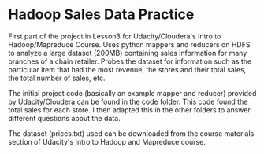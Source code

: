 # Hadoop Sales Data Practice
First part of the project in Lesson3 for Udacity/Cloudera's Intro to Hadoop/Mapreduce Course.
Uses python mappers and reducers on HDFS to analyze a large dataset (200MB) containing sales information for many  
branches of a chain retailer. 
Probes the dataset for information such as the particular item that had the most revenue, the stores and their total sales, 
the total number of sales, etc.

The initial project code (basically an example mapper and reducer) provided by Udacity/Cloudera can be found in the code folder. 
This code found the total sales for each store. I then adapted this in the other folders to answer different questions about the data.

The dataset (prices.txt) used can be downloaded from the course materials section of Udacity's Intro to Hadoop and Mapreduce course.
